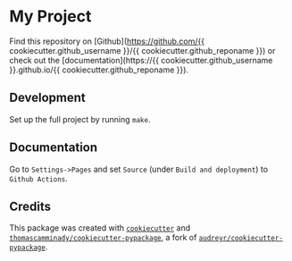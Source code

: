 # My Project

Find this repository on [Github](https://github.com/{{ cookiecutter.github_username }}/{{ cookiecutter.github_reponame }}) or check out the [documentation](https://{{ cookiecutter.github_username }}.github.io/{{ cookiecutter.github_reponame }}).


## Development

Set up the full project by running `make`.

## Documentation
Go to `Settings->Pages` and set `Source` (under `Build and deployment`) to `Github Actions`.


## Credits

This package was created with [`cookiecutter`](https://github.com/audreyr/cookiecutter) and [`thomascamminady/cookiecutter-pypackage`](https://github.com/thomascamminady/cookiecutter-pypackage), a fork of [`audreyr/cookiecutter-pypackage`](https://github.com/audreyr/cookiecutter-pypackage).
